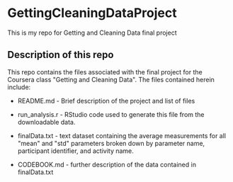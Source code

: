GettingCleaningDataProject
==========================

This is my repo for Getting and Cleaning Data final project

## Description of this repo

This repo contains the files associated with the final project
for the Coursera class "Getting and Cleaning Data". The files
contained herein include:

* README.md - Brief description of the project and list of files

* run_analysis.r - RStudio code used to generate this file from the downloadable data.

* finalData.txt - text dataset containing the average measurements for all "mean" and "std" parameters broken down by parameter name, participant identifier, and activity name.

* CODEBOOK.md - further description of the data contained in finalData.txt
